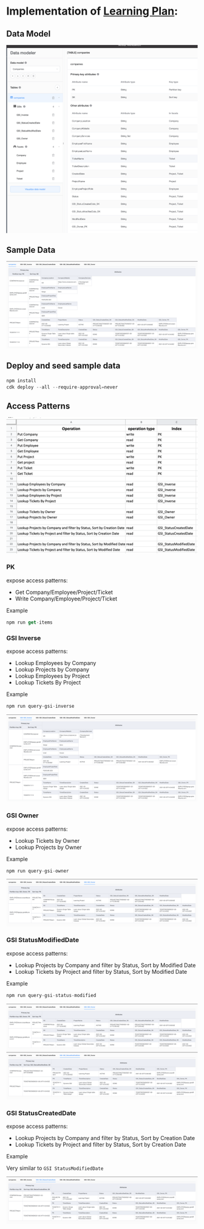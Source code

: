 # Implementation of [Learning Plan](https://docs.google.com/document/d/1bGh7I0txCGxFGxNdDqo4q3RHelx88DJlBMdNgYDVwXc/edit#):

## Data Model
![Data Model](/images/data.model.png)

## Sample Data
![Sample Data](/images/companies.png)

## Deploy and seed sample data
```js
npm install
cdk deploy --all --require-approval=never
```

## Access Patterns
![Access Patterns](/images/access.patterns.png)

### PK
expose access patterns:
* Get Company/Employee/Project/Ticket
* Write Company/Employee/Project/Ticket

Example
```js
npm run get-items
```

### GSI Inverse
expose access patterns:
* Lookup Employees by Company
* Lookup Projects by Company
* Lookup Employees by Project
* Lookup Tickets By Project

Example
```js
npm run query-gsi-inverse
```
![GSI Inverse](/images/companies.gsi_inverse.png)

### GSI Owner
expose access patterns:
* Lookup Tickets by Owner
* Lookup Projects by Owner
  
Example
```js
npm run query-gsi-owner
```
![GSI Inverse](/images/companies.gsi_owner.png)

### GSI StatusModifiedDate
expose access patterns:
* Lookup Projects by Company and filter by Status, Sort by Modified Date
* Lookup Tickets by Project and filter by Status, Sort by Modified Date

Example
```js
npm run query-gsi-status-modified
```
![GSI Inverse](/images/companies.gsi_owner.png)
![GSI Inverse](/images/companies.gsi_statusmodifieddate.png)

### GSI StatusCreatedDate
expose access patterns:
* Lookup Projects by Company and filter by Status, Sort by Creation Date
* Lookup Tickets by Project and filter by Status, Sort by Creation Date

Example

Very similar to `GSI StatusModifiedDate`

![GSI Inverse](/images/companies.gsi_statuscreateddate.png)
